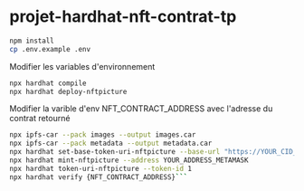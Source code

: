 # projet-hardhat-nft-contrat-tp

```sh
npm install
cp .env.example .env
```

Modifier les variables d'environnement

```sh
npx hardhat compile
npx hardhat deploy-nftpicture
```

Modifier la varible d'env NFT_CONTRACT_ADDRESS avec l'adresse du contrat retourné

```sh
npx ipfs-car --pack images --output images.car
npx ipfs-car --pack metadata --output metadata.car
npx hardhat set-base-token-uri-nftpicture --base-url "https://YOUR_CID_METADATA_STORAGE_LINK.ipfs.nftstorage.link/metadata/"
npx hardhat mint-nftpicture --address YOUR_ADDRESS_METAMASK
npx hardhat token-uri-nftpicture --token-id 1
npx hardhat verify {NFT_CONTRACT_ADDRESS}```
